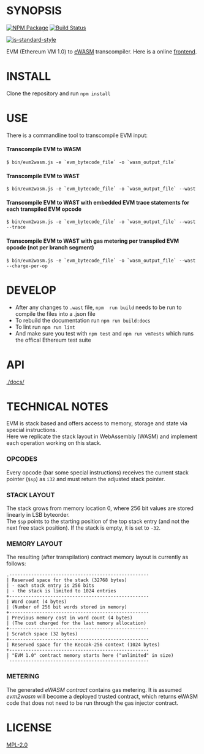 # SYNOPSIS 
[![NPM Package](https://img.shields.io/npm/v/evm2wasm.svg?style=flat-square)](https://www.npmjs.org/package/evm2wasm)
[![Build Status](https://img.shields.io/travis/ewasm/evm2wasm.svg?branch=master&style=flat-square)](https://travis-ci.org/ewasm/evm2wasm)

[![js-standard-style](https://cdn.rawgit.com/feross/standard/master/badge.svg)](https://github.com/feross/standard)  

EVM (Ethereum VM 1.0) to [eWASM](https://github.com/ewasm/design) transcompiler. Here is a online [frontend](https://ewasm.github.io/evm2wasm-frontend/dist/).

# INSTALL
Clone the repository and run `npm install`

# USE
There is a commandline tool to transcompile EVM input:

#### Transcompile EVM to WASM
```
$ bin/evm2wasm.js -e `evm_bytecode_file` -o `wasm_output_file`
```

#### Transcompile EVM to WAST
```
$ bin/evm2wasm.js -e `evm_bytecode_file` -o `wasm_output_file` --wast
```

#### Transcompile EVM to WAST with embedded EVM trace statements for each transpiled EVM opcode
```
$ bin/evm2wasm.js -e `evm_bytecode_file` -o `wasm_output_file` --wast --trace
```

#### Transcompile EVM to WAST with gas metering per transpiled EVM opcode (not per branch segment)
```
$ bin/evm2wasm.js -e `evm_bytecode_file` -o `wasm_output_file` --wast --charge-per-op
```

# DEVELOP
* After any changes to `.wast` file, `npm  run build` needs to be run to compile the files into a .json file 
* To rebuild the documentation run `npm run build:docs`
* To lint run `npm run lint`
* And make sure you test with `npm test` and `npm run vmTests` which runs the offical Ethereum test suite

# API
[./docs/](./docs/index.md)

# TECHNICAL NOTES  
EVM is stack based and offers access to memory, storage and state via special instructions.  
Here we replicate the stack layout in WebAssembly (WASM) and implement each operation working on this stack.

### OPCODES  
Every opcode (bar some special instructions) receives the current stack pointer (`$sp`) as `i32` and must return the adjusted stack pointer.

### STACK LAYOUT  
The stack grows from memory location 0, where 256 bit values are stored linearly in LSB byteorder.  
The `$sp` points to the starting position of the top stack entry (and not the next free stack position). If the stack is empty, it is set to `-32`.

### MEMORY LAYOUT  
The resulting (after transpilation) contract memory layout is currently as follows:
```
.---------------------------------------------------
| Reserved space for the stack (32768 bytes)
| - each stack entry is 256 bits
| - the stack is limited to 1024 entries
+---------------------------------------------------
| Word count (4 bytes)
| (Number of 256 bit words stored in memory)
+---------------------------------------------------
| Previous memory cost in word count (4 bytes)
| (The cost charged for the last memory allocation)
+---------------------------------------------------
| Scratch space (32 bytes)
+---------------------------------------------------
| Reserved space for the Keccak-256 context (1024 bytes)
+---------------------------------------------------
| "EVM 1.0" contract memory starts here ("unlimited" in size)
`---------------------------------------------------
```

### METERING  
The generated *eWASM contract* contains gas metering. It is assumed *evm2wasm* will become a deployed trusted contract, which returns eWASM code that does not need to be run through the gas injector contract.

# LICENSE
[MPL-2.0](https://tldrlegal.com/license/mozilla-public-license-2.0-(mpl-2))

